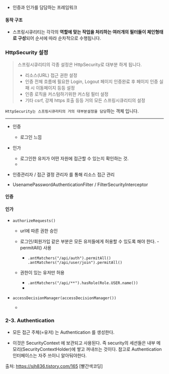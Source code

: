 - 인증과 인가를 담담하는 프레임워크



#### 동작 구조

- 스프링시큐리티는 각각의 **역할에 맞는 작업을 처리하는 여러개의 필터들이 체인형태로 구성**되어 순서에 따라 순차적으로 수행됩니다.



### HttpSecurity 설정

> 스프링시큐리티의 각종 설정은 HttpSecurity로 대부분 하게 됩니다.
>
> - 리소스(URL) 접근 권한 설정
> - 인증 전체 흐름에 필요한 Login, Logout 페이지 인증완료 후 페이지 인증 실패 시 이동페이지 등등 설정
> - 인증 로직을 커스텀하기위한 커스텀 필터 설정
> - 기타 csrf, 강제 https 호출 등등 거의 모든 스프링시큐리티의 설정

`HttpSecurity는 스프링시큐리티의 거의 대부분설정을 담당`하는 객체 입니다.

---



- 인증
  - 로그인 느낌

- 인가
  - 로그인한 유저가 어떤 자원에 접근할 수 있는지 확인하는 것.
  - 

- 인증관리자 / 접근 결정 관리자 를 통해 리소스 접근 관리
- UsenamePasswordAuthenticationFilter /  FilterSecurityInterceptor

#### 인증



#### 인가

- `authorizeRequests()`

  - url에 따른 권한 승인

  - 로그인/회원가입 같은 부분은 모든 유저들에게 허용할 수 있도록 해야 한다. - permitAll() 사용

    - ```null
      .antMatchers("/api/auth").permitAll()
      .antMatchers("/api/user/join").permitAll()
      ```

  - 권한이 있는 유저만 허용

    - `.antMatchers("/api/**").hasRole(Role.USER.name())`
    - 

- `accessDecisionManager(accessDecisionManager())`

  - 

### 2-3. Authentication

- 모든 접근 주체(=유저) 는 Authentication 를 생성한다. 

- 이것은 SecurityContext 에 보관되고 사용된다. 즉 security의 세션들은 내부 메모리(SecurityContextHolder)에 쌓고 꺼내쓰는 것이다. 참고로 Authentication 인터페이스는 자주 쓰이니 알아둬야한다.



출처: https://sjh836.tistory.com/165 [빨간색코딩]
